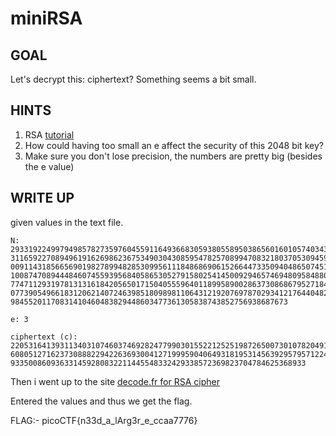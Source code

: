 # miniRSA
## GOAL 
Let's decrypt this: ciphertext? Something seems a bit small.

## HINTS
1. RSA [tutorial](https://en.wikipedia.org/wiki/RSA_(cryptosystem))
2. How could having too small an e affect the security of this 2048 bit key?
3. Make sure you don't lose precision, the numbers are pretty big (besides the e value)

## WRITE UP

given values in the text file.
```
N: 293319224997949857827359760455911649366830593805589503865601601057403432015133699390063075
311659227089496191626986236753490304308595478257089947083218037053094594380993404277705800644
009114318566569019827899482853099561118486869061526644733509404865074517712234358352601689712
100874708944484607455939568405865305279158025414500929465746948095848808966013175197944428629
774711293197813131618420565017150405559640118995890028637308686795271844207890105514750678629
077390549661831206214072463985180989811064312192076978702934121764404829001835504673751902398
98455201170831410460483829448603477361305838743852756938687673

e: 3

ciphertext (c): 220531641393113403107460374692824779903015522125251987265007301078204917985697
6080512716237308882294226369300412719995904064931819531456392957957122459640736424089744772221
933500860936331459280832211445548332429338572369823704784625368933 

```

Then i went up to the site [decode.fr for RSA cipher](https://www.dcode.fr/rsa-cipher)

Entered the values and thus we get the flag.

FLAG:- picoCTF{n33d_a_lArg3r_e_ccaa7776}
